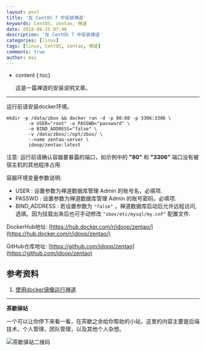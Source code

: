 ```yaml
---
layout: post
title: '在 CentOS 7 中安装禅道'
keywords: CentOS, zentao, 禅道
date: 2018-06-25 07:40
description: '在 CentOS 7 中安装禅道'
categories: [linux]
tags: [linux, CentOS, zentao, 禅道]
comments: true
author: mai
---
```


* content
{:toc}

    这是一篇禅道的安装说明文章。

----

运行前请安装docker环境。

```shell
mkdir -p /data/zbox && docker run -d -p 80:80 -p 3306:3306 \
        -e USER="root" -e PASSWD="password" \
        -e BIND_ADDRESS="false" \
        -v /data/zbox/:/opt/zbox/ \
        --name zentao-server \
        idoop/zentao:latest
```

注意: 运行前请确认容器要暴露的端口，如示例中的 **"80"** 和 **"3306"** 端口没有被宿主机的其他程序占用.

容器环境变量参数说明:

- USER : 设置参数为禅道数据库管理 Admin 的账号名，必填项.
- PASSWD : 设置参数为禅道数据库管理 Admin 的账号密码，必填项.
- BIND_ADDRESS : 若设置参数为 `"false"` ，禅道数据库启动后允许远程访问,选填。因为挂载出来后也可手动修改 `"zbox/etc/mysql/my.cnf"` 配置文件.


DockerHub地址: [https://hub.docker.com/r/idoop/zentao/](https://hub.docker.com/r/idoop/zentao/)

GitHub仓库地址: [https://github.com/idoop/zentao](https://github.com/idoop/zentao)

## 参考资料

1. [使用docker镜像运行禅道](http://www.zentao.net/thread/87209.html)

----

**茶歇驿站**

一个可以让你停下来看一看，在茶歇之余给你帮助的小站，这里的内容主要是后端技术，个人管理，团队管理，以及其他个人杂想。

![茶歇驿站二维码](http://oqos7hrvp.bkt.clouddn.com/blog/tech_tea.jpg)
